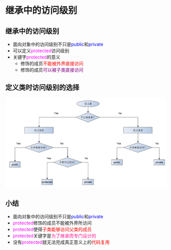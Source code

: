 # 继承中的访问级别
## 继承中的访问级别
- 面向对象中的访问级别不只是<font color=blue>public</font>和<font color=blue>private</font>
- 可以定义<font color=Fuchsia>protected</font>访问级别
- 关键字<font color=Fuchsia>protected</font>的意义
  - 修饰的成员<font color=red>不能被外界直接访问</font>
  - 修饰的成员<font color=purple>可以被子类直接访问</font>
  
## 定义类时访问级别的选择

![Alt text](image.png)

## 小结
- 面向对象中的访问级别不只是<font color=blue>public</font>和<font color=blue>private</font>
- <font color=Fuchsia>protected</font>修饰的成员不能被外界所访问
- <font color=Fuchsia>protected</font>使得<font color=red>子类能够访问父类的成员</font>
- <font color=Fuchsia>protected</font>关键字是<font color=deeppink>为了继承而专门设计的</font>
- 没有<font color=Fuchsia>protected</font>就无法完成真正意义上的<font color=red>代码复用</font>